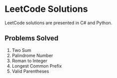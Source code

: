 # LeetCode Solutions
LeetCode solutions are presented in C# and Python.

## Problems Solved
1. Two Sum
9. Palindrome Number
13. Roman to Integer
14. Longest Common Prefix
20. Valid Parentheses